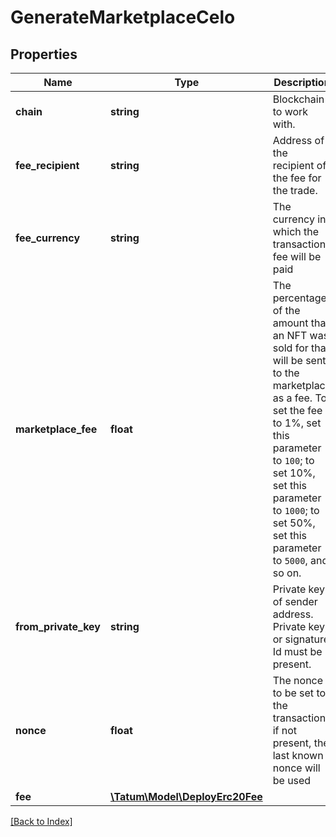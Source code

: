 # GenerateMarketplaceCelo

## Properties

Name | Type | Description | Notes
------------ | ------------- | ------------- | -------------
**chain** | **string** | Blockchain to work with. |
**fee_recipient** | **string** | Address of the recipient of the fee for the trade. |
**fee_currency** | **string** | The currency in which the transaction fee will be paid |
**marketplace_fee** | **float** | The percentage of the amount that an NFT was sold for that will be sent to the marketplace as a fee. To set the fee to 1%, set this parameter to <code>100</code>; to set 10%, set this parameter to <code>1000</code>; to set 50%, set this parameter to <code>5000</code>, and so on. |
**from_private_key** | **string** | Private key of sender address. Private key, or signature Id must be present. |
**nonce** | **float** | The nonce to be set to the transaction; if not present, the last known nonce will be used | [optional]
**fee** | [**\Tatum\Model\DeployErc20Fee**](DeployErc20Fee.md) |  | [optional]

[[Back to Index]](../index.md)
